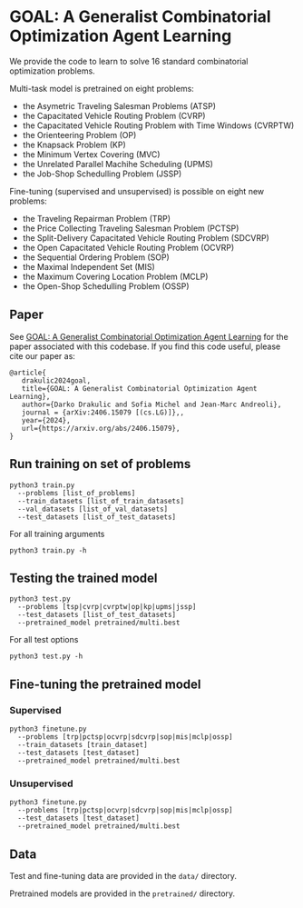 # GOAL: A Generalist Combinatorial Optimization Agent Learning

We provide the code to learn to solve 16 standard combinatorial optimization problems.

Multi-task model is pretrained on eight problems:
* the Asymetric Traveling Salesman Problems (ATSP)
* the Capacitated Vehicle Routing Problem (CVRP)
* the Capacitated Vehicle Routing Problem with Time Windows (CVRPTW)
* the Orienteering Problem (OP)
* the Knapsack Problem (KP)
* the Minimum Vertex Covering (MVC)
* the Unrelated Parallel Machihe Scheduling (UPMS)
* the Job-Shop Schedulling Problem (JSSP)

Fine-tuning (supervised and unsupervised) is possible on eight new problems:
* the Traveling Repairman Problem (TRP)
* the Price Collecting Traveling Salesman Problem (PCTSP)
* the Split-Delivery Capacitated Vehicle Routing Problem (SDCVRP)
* the Open Capacitated Vehicle Routing Problem (OCVRP)
* the Sequential Ordering Problem (SOP)
* the Maximal Independent Set (MIS)
* the Maximum Covering Location Problem (MCLP)
* the Open-Shop Schedulling Problem (OSSP)


## Paper
See [GOAL: A Generalist Combinatorial Optimization Agent Learning](https://arxiv.org/abs/2406.15079) for the paper associated with this codebase.
If you find this code useful, please cite our paper as: 

 ``` 
@article{
    drakulic2024goal,
    title={GOAL: A Generalist Combinatorial Optimization Agent Learning},
    author={Darko Drakulic and Sofia Michel and Jean-Marc Andreoli},
    journal = {arXiv:2406.15079 [(cs.LG)]},,
    year={2024},
    url={https://arxiv.org/abs/2406.15079},
}
``` 


## Run training on set of problems

```
python3 train.py 
  --problems [list_of_problems] 
  --train_datasets [list_of_train_datasets] 
  --val_datasets [list_of_val_datasets] 
  --test_datasets [list_of_test_datasets]
```

For all training arguments
```
python3 train.py -h
```

## Testing the trained model

```
python3 test.py 
  --problems [tsp|cvrp|cvrptw|op|kp|upms|jssp] 
  --test_datasets [list_of_test_datasets]
  --pretrained_model pretrained/multi.best
```

For all test options
```
python3 test.py -h
```

## Fine-tuning the pretrained model

### Supervised
```
python3 finetune.py
  --problems [trp|pctsp|ocvrp|sdcvrp|sop|mis|mclp|ossp]
  --train_datasets [train_dataset]
  --test_datasets [test_dataset]
  --pretrained_model pretrained/multi.best
```

### Unsupervised
```
python3 finetune.py
  --problems [trp|pctsp|ocvrp|sdcvrp|sop|mis|mclp|ossp]
  --test_datasets [test_dataset]
  --pretrained_model pretrained/multi.best
```

## Data
Test and fine-tuning data are provided in the ```data/``` directory.

Pretrained models are provided in the ```pretrained/``` directory. 

